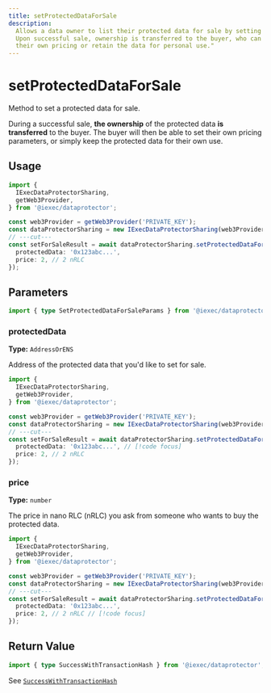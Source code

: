```yaml
---
title: setProtectedDataForSale
description:
  Allows a data owner to list their protected data for sale by setting a price.
  Upon successful sale, ownership is transferred to the buyer, who can choose
  their own pricing or retain the data for personal use."
---
```


# setProtectedDataForSale

Method to set a protected data for sale.

During a successful sale, **the ownership** of the protected data **is
transferred** to the buyer. The buyer will then be able to set their own pricing
parameters, or simply keep the protected data for their own use.

## Usage

```ts twoslash
import {
  IExecDataProtectorSharing,
  getWeb3Provider,
} from '@iexec/dataprotector';

const web3Provider = getWeb3Provider('PRIVATE_KEY');
const dataProtectorSharing = new IExecDataProtectorSharing(web3Provider);
// ---cut---
const setForSaleResult = await dataProtectorSharing.setProtectedDataForSale({
  protectedData: '0x123abc...',
  price: 2, // 2 nRLC
});
```

## Parameters

```ts twoslash
import { type SetProtectedDataForSaleParams } from '@iexec/dataprotector';
```

### protectedData <RequiredBadge />

**Type:** `AddressOrENS`

Address of the protected data that you'd like to set for sale.

```ts twoslash
import {
  IExecDataProtectorSharing,
  getWeb3Provider,
} from '@iexec/dataprotector';

const web3Provider = getWeb3Provider('PRIVATE_KEY');
const dataProtectorSharing = new IExecDataProtectorSharing(web3Provider);
// ---cut---
const setForSaleResult = await dataProtectorSharing.setProtectedDataForSale({
  protectedData: '0x123abc...', // [!code focus]
  price: 2, // 2 nRLC
});
```

### price <RequiredBadge />

**Type:** `number`

The price in nano RLC (nRLC) you ask from someone who wants to buy the protected
data.

```ts twoslash
import {
  IExecDataProtectorSharing,
  getWeb3Provider,
} from '@iexec/dataprotector';

const web3Provider = getWeb3Provider('PRIVATE_KEY');
const dataProtectorSharing = new IExecDataProtectorSharing(web3Provider);
// ---cut---
const setForSaleResult = await dataProtectorSharing.setProtectedDataForSale({
  protectedData: '0x123abc...',
  price: 2, // 2 nRLC // [!code focus]
});
```

## Return Value

```ts twoslash
import { type SuccessWithTransactionHash } from '@iexec/dataprotector';
```

See [`SuccessWithTransactionHash`](../../types.md#successwithtransactionhash)

<script setup>
import RequiredBadge from '@/components/RequiredBadge.vue'
</script>
